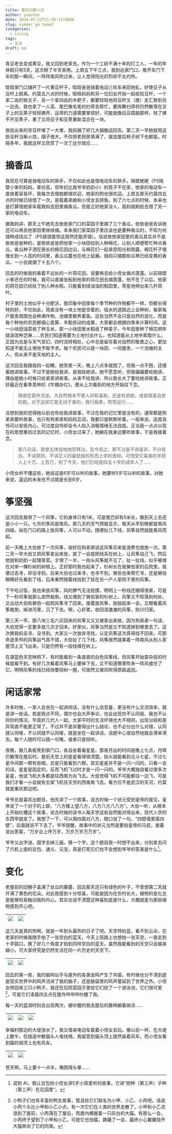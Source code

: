 ```yaml
---
title: 夏日归家小记
author: yuanfan
date: 2024-07-22T21:50:11+0800
slug: summer go home2
categories:
  - Living
tags:
  - 生活
draft: no
---
```


<!--more-->

青豆老去变成黄豆，我又回到老家去。作为一个工龄不满十年的打工人，一年的年休假只有5天，这次掰了半天来用。上周五下午三点，我到达家门口，推开车门下车的那一瞬间，一阵阵南风吹过来，让人觉得阳光炽烈却不太灼热。

晗晗家门口铺开了一片黄豆杆子，晗晗爸爸骑着电动三轮车来回地轧，好使豆子从豆杆上脱离。约莫五六点的时候，晗晗妈妈和另一位妇女开始一起收拾豆杆，一个拿二齿的铁叉子，另一个拿四齿的木耙子，都要轻轻地将豆杆叉（推）走汇聚到另一边去。我也拿了一人高、尾巴像毛笔的扫帚去帮忙，要挥舞扫帚将仍然散落在豆子上的豆荚子轻轻拂开，运帚的力道需要掌控好，可能就像舀豆腐脑那样，轻了拂不开豆荚子，重了又将豆子和豆荚重新混合在一块。

收拾出来的空豆杆堆了一大堆，我妈捆了好几大捆搬运回去。第二天一早她就用这些豆杆当柴火烧，烟子很大，不仅把老厨房填满了，就连屋后柿子树下也都是。时隔多年，我就这样又欣赏了一次丁达尔效应……

# 摘香瓜

我现在可算是骑电动车的熟手，不仅如此也是借电动车的熟手。隔壁姥姥（PS隔壁小爹的妈妈，辈份高，但年纪比我爷爷奶奶小）的孩子不在家，她家的电动车一直放着容易坏，我每次去借她都很欢迎，她家的狗也很欢迎。上周五那天约莫四五点的时候已经借了一次，是载着弟媳和小侄女去捞鱼。到了六七点的时候，本来也是打算借她家车载我妈去田里摘香瓜，但是正好她家没人，我妈就刷脸去借了另一家的电动车。

据我妈讲，那天上午她先去依依家门口的菜园子里摘了三个香瓜，依依爸爸告诉她还可以再去他家田里继续摘。本来我们家菜园子里应该也是要种香瓜的，不知为何错种成烧瓜了（PS我很震惊这居然还能弄错）。话说依依家田里的香瓜其实并不是依依爸爸种的，是依依爸爸把他家一小块田给别人种棉花，让别人顺便帮忙种点香瓜。香瓜种子洒在狭长的棉花田边沿，与棉花们一起承受阳光和雨露，棉花杆子慢慢长到一人高的时间里，香瓜瓜蔓也在地上延展。我妈只摘那些瓜蒂已经变黄的香瓜，一小会就摘了十五六个。

回去的时候我妈看着不远处的一片荷花田，说要再去给小侄女摘点莲蓬。以前隔壁小爹还在的时候，我可以直接坐船到他家的荷花田去摘莲蓬，他不在了以后，他家的荷花田已经给了别人种水稻，只能看到绿油油的稻田里，零星地伸出来几杆荷叶。

村子里的土地似乎十分肥沃，我印象中田里每个季节种的作物都不一样，但都长得特别好。不仅如此，简直没有一块土地是空着的，临水的道路边上会种树，每家每户屋舍周围也会种满作物，池塘里都养着鱼。这些当然不会只是自然的造化，而是每个种地的农民都细心盘算、辛勤劳动的成果，大家都会根据四季来计算时间，这一小块田油菜收了种玉米，那一小块田里水稻收了种麦子，今年田里种了棉花明年就该改种芝麻……农民们知道需要为土地付出什么，也知道能从土地中索取什么，正因为总是与天气变幻、四时流转相处，心中总是留存着对自然的敬畏之心，更加知道不能无止境地予取予求。每个农民可以是一块田、一间屋舍、一个池塘的主人，但从来不是天地的主人。

这次回去我跟我妈一起睡，她劳累一天，晚上八点多就困了，但我一点不困，还缠着她讲故事。不过不是她给我讲，是我给她讲。她不愿意听，但我偏偏要给她讲，理由是她小时候只给弟弟讲故事，从来不给我讲，所以我长大了要给她讲故事。正好最近在看季羡林的《牛棚杂忆》，便从上次看到的地方开始往下念。

>暗夜在窗外流逝。大自然根本不管人间有喜剧，还是有悲剧，或是既喜且悲的剧。对于这些它是无动于衷的，我行我素，照常运行……

没想到我妈觉得她以前也有给我讲故事，不过在我的记忆里是没有的，通常都是狗弟弟要听故事，也只有狗弟弟和妈妈互动，我都只是默默听着。一般来说，适度自怜可以安抚内心，可过度自怜却会令人陷入消极情绪无法自拔。正当我一点点以现在的思想重拾过去的记忆时，小侄女过来了，她躺在我身边要听故事，于是我接着念。

>那几句话，我曾五体投地地崇拜过。及今视之，那不过是不讲是非、不分皂白、不讲原则、不讲正义的最低级的形而上学的诡辩。可惜受它毒害的年轻人上十万、上百万，到了今天，他们已经是四五十岁的成年人了……

小侄女听不懂这些，她说这是6岁可以听的故事，她要听5岁可以听的故事。对她来说，遥远的未来也不过就是长到6岁。

# 筝坚强

这次回去我带了一个风筝，它的身体只有1米，可是尾巴却有5米长，飘到天上去还是小小一只。七月的季风是南风，那几天的天气预报显示，每天从早到晚都是南风四级。站在门口的路上放风筝，人可以不动，随便扯几下线，风筝自然就能乘风而起。

前一天晚上大伯放了一次风筝，收好后狗弟弟说这风筝买来是浪费也就放一次。第二天一早大伯又把风筝拿出来放，放了一会就把线系在树上，让风筝自己飞，然后他就和奶奶一起理芽菜。才理了一半，一抬头风筝就不见了，扯一扯线，似乎被缠在对岸一棵杉树的树梢上。正好那时我也起来了，杉树长在我舅伯家的后院里，我便过去寻，却没寻到。后来大伯也过来寻，也寻不到。舅伯也来帮忙寻，还是舅伯眼睛好先看到了线，后来果然随着线找到了挂在另一户人家院子里的风筝。

下午吃过饭，我也来放风筝，风的脾气无法捉摸，明明上一秒线还绷得很紧，可是下一秒风筝就那么突然栽倒，线又缠到了舅伯家的杉树上，风筝又不知落到何处，又出动大伯和舅伯一起把风筝寻了回来。接着放风筝，刚放起来一会，又眼看着风筝栽倒，掉进河里，沉了下去。啊，心好累，收回湿漉漉的风筝，败兴归家。

第三天一早，那八块三毛六买回来的风筝又又又被拿出来放，因为狗弟弟一句话，大伯觉得一定要多放几次才回本。好家伙，风筝当然是又不知道掉到哪里去了。这次换我妈去寻，没寻到。大家又一次放弃寻找，认定风筝这次真得找不回来。可那命途多舛的风筝运气真不错，大伯扯了几下线，风筝居然就乘着一阵南风从别人家屋顶上又飞出来，只是仍然有一段线缠在树上。

在湛蓝色天空映照下，有时能看到一条直直的白色风筝线，但风筝开始耍杂技的时候就看不到。有好几次看着风筝马上要掉下去，又不知道哪里吹来一阵风接住了它。明明风筝的线已经快要绕树一圈，可居然又被风吹得原路返回。

# 闲话家常

许多时候，一家人会坐在一起讲闲话，没有什么信息量，更没有什么交流效率，就是讲一些话。若是观点不同，偶尔也会大声争论，也会出现你不认同我、我也不认同你的情况，毕竟好几代人一起，大家平时的生活环境也大不相同，出现分歧和差异简直不能更正常了。不过并不是非要得出什么结论，也不必分出什么对错，认同就认同喽，不认同就不认同喽，就是坐在一起讲话，话题中心很自然地就会滑来滑去。每个人随时可以插一句嘴，或者只是倾听。

夜晚，搬几条板凳到家门口，各自坐着看星星。那夜月出的时间是晚上七点，月辉仍散落在屋后时，屋前天空上的星星看得很清楚。抬头就能看到北斗七星，不过七星中间那一颗有些暗，总是只能看到六颗。其实星星并不是一闪一闪的，只看一会的话，星星是固定的，反而飞机飞过时才是一闪一闪的。爷爷大概独自看过很多次星星，他说飞机大多都是往西南方向飞去。大伯觉得飞机不可能都往一边飞，可是我们才看一小会就有五架飞机往天空的西南角飞去。看方位不是武汉的天河，约莫就是重庆那边吧。

爷爷总是喜欢出题目，他先讲了一个故事，说古时候一个状元受到皇帝的接见，皇帝说了一个对子的上联，“八方楼上望八方，八方八方八八方”。大伯一听，从根本上开始吐槽这个故事，说古时候的读书人每天学这些自然能对得出来，现代人学的东西早就变了。我想了一下，可以用四面对八方，随口说了一句，“四壁墙里面四壁”，后面就说不下去了。爷爷提醒，故事中的状元当然是要拍皇帝的马屁，接着说出答案，“万岁台上呼万岁，万岁万岁万万岁”。

爷爷又出字谜，国字去掉三画，猜一个字。这个题目我一时想不出来，分别拿去问了爪机上面的豆包、通义、元宝，真是打死它们也不会想到爷爷的答案是什么[^1]。

[^1]:说到 AI，我让豆包给小侄女讲5岁小孩爱听的故事，它讲“把种（第三声）子种（第三声）在花园里”。

# 变化

老屋前的旧棚子盖满了丝瓜的藤蔓，回去那天还只有绿色的叶子，不曾想第二天就开满了黄色的花朵。对此我感到十分惊喜，可能是因为在农村长大，植物的变化总是能够轻易触动我的内心。其实也说不清楚这种喜到底是什么，大概就是为那些植物感到开心吧。

|![](https://yuanfan.rbind.io/images/2024/2024-07-22-01.jpg)|![](https://yuanfan.rbind.io/images/2024/2024-07-22-02.jpg)|
|:-:|:-:|

这几天是真的热啊，就是一年到头最热的日子了吧。天空特别蓝，看不到云朵，在老家的时候我随手拍了一张空白的蓝天，今天上班路上也想拍一张天空，一直走到十字路口，换了好几个角度才拍到同样空白的蓝天。虽然我能看到的天空只会越来越小，可大家终究是仍然生活在同一片历史的天空下。

|![](https://yuanfan.rbind.io/images/2024/2024-07-22-03.jpg)|![](https://yuanfan.rbind.io/images/2024/2024-07-22-04.jpg)|
|:-:|:-:|

回去的第一夜，我的脑鸣似乎与屋外的各类虫鸣产生了共振，有时候也分不清到底是现实世界中的鸣声流进了我的脑子，还是脑袋里的鸣声蔓延到了世界之外。小侄女带回来三只小鸭子，我还在后院菜园子里给它们挖了一个游泳池，它们很可爱[^2]，可是它们凌晨四五点在屋外哔哔哔吵醒了我。

每一天的蓝调时刻会出现两次，被吵醒的我去屋后的藤椅躺着纳凉……

[^2]:小鸭子们也有丰富的鸭生故事，暂且给它们取名为小甲、小乙、小丙吧。话说小丙个头比小甲和小乙小点，有一次它们在人类的世界走散了，小甲和小乙流浪到了屋前，小丙落在了屋后，而屋内横握着一只灰白的大猫。有那么一会，小丙终于望到了小甲和小乙，可是它也怕猫，踌躇了一会，最终小心翼翼绕开大猫奔向了它的同类。

|![](https://yuanfan.rbind.io/images/2024/2024-07-22-05.jpg)|![](https://yuanfan.rbind.io/images/2024/2024-07-22-06.jpg)|![](https://yuanfan.rbind.io/images/2024/2024-07-22-07.jpg)|
|:-:|:-:|:-:|

幸福村那边的大堤涨水了，我又借来电动车载着小侄女去玩。像以前一样，在大堤上数牛，在路途中数猫头人电线塔。我留意到猫头顶上居然装着风车，而小侄女看到猫的胡须上也有风车。

|![](https://yuanfan.rbind.io/images/2024/2024-07-22-08.jpg)|![](https://yuanfan.rbind.io/images/2024/2024-07-22-09.jpg)|
|:-:|:-:|

苍天啊，马上要十一点半，俺困得头晕……
